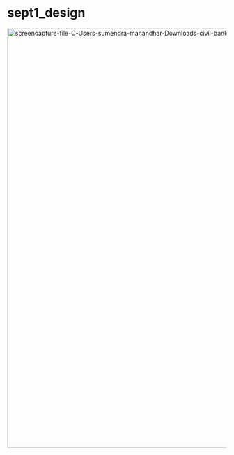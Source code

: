 # sept1_design

<img width="960" alt="screencapture-file-C-Users-sumendra-manandhar-Downloads-civil-bank-knowyourbank-index-html-2021-09-02-14_49_36" src="https://user-images.githubusercontent.com/34668297/131825880-47cd616f-05c2-48e3-9eb6-79d4dc4a631b.png">



